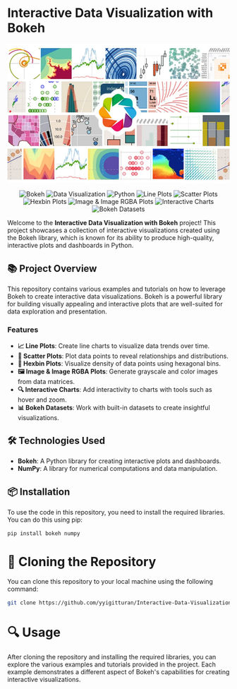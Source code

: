 # Interactive Data Visualization with Bokeh
![Bokeh Logo](b.png)

<p align="center">
  <img src="https://img.shields.io/badge/Bokeh-FF5733.svg?style=for-the-badge" alt="Bokeh" />
  <img src="https://img.shields.io/badge/Data--Visualization-33FF57.svg?style=for-the-badge" alt="Data Visualization" />
  <img src="https://img.shields.io/badge/Python-3357FF.svg?style=for-the-badge" alt="Python" />
  <img src="https://img.shields.io/badge/📈%20Line%20Plots-FF33A6.svg?style=for-the-badge" alt="Line Plots" />
  <img src="https://img.shields.io/badge/🔵%20Scatter%20Plots-FFAA33.svg?style=for-the-badge" alt="Scatter Plots" />
  <img src="https://img.shields.io/badge/🔶%20Hexbin%20Plots-33FFA6.svg?style=for-the-badge" alt="Hexbin Plots" />
  <img src="https://img.shields.io/badge/🖼️%20Image%20&%20Image%20RGBA%20Plots-5733FF.svg?style=for-the-badge" alt="Image & Image RGBA Plots" />
  <img src="https://img.shields.io/badge/🔍%20Interactive%20Charts-33A6FF.svg?style=for-the-badge" alt="Interactive Charts" />
  <img src="https://img.shields.io/badge/📊%20Bokeh%20Datasets-A633FF.svg?style=for-the-badge" alt="Bokeh Datasets" />
</p>

Welcome to the **Interactive Data Visualization with Bokeh** project! This project showcases a collection of interactive visualizations created using the Bokeh library, which is known for its ability to produce high-quality, interactive plots and dashboards in Python.

## 📚 Project Overview

This repository contains various examples and tutorials on how to leverage Bokeh to create interactive data visualizations. Bokeh is a powerful library for building visually appealing and interactive plots that are well-suited for data exploration and presentation.





### Features

- **📈 Line Plots**: Create line charts to visualize data trends over time.
- **🔵 Scatter Plots**: Plot data points to reveal relationships and distributions.
- **🔶 Hexbin Plots**: Visualize density of data points using hexagonal bins.
- **🖼️ Image & Image RGBA Plots**: Generate grayscale and color images from data matrices.
- **🔍 Interactive Charts**: Add interactivity to charts with tools such as hover and zoom.
- **📊 Bokeh Datasets**: Work with built-in datasets to create insightful visualizations.

## 🛠️ Technologies Used

- **Bokeh**: A Python library for creating interactive plots and dashboards.
- **NumPy**: A library for numerical computations and data manipulation.

## 📦 Installation

To use the code in this repository, you need to install the required libraries. You can do this using pip:

```bash
pip install bokeh numpy 
```
# 📂 Cloning the Repository
You can clone this repository to your local machine using the following command:


```bash
git clone https://github.com/yyigitturan/Interactive-Data-Visualization-With-Bokeh.git
```




# 🔍 Usage
After cloning the repository and installing the required libraries, you can explore the various examples and tutorials provided in the project. Each example demonstrates a different aspect of Bokeh's capabilities for creating interactive visualizations.



